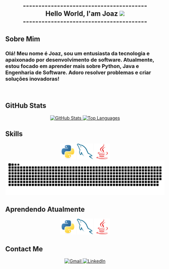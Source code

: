 ##                   <p  align="center">----------------------------------------<br> Hello World, I'am Joaz ![](https://komarev.com/ghpvc/?username=joaz0&color=red) <br>----------------------------------------<br> </p>


## Sobre Mim
### Olá! Meu nome é Joaz, sou um entusiasta da tecnologia e apaixonado por desenvolvimento de software. Atualmente, estou focado em aprender mais sobre Python, Java e Engenharia de Software. Adoro resolver problemas e criar soluções inovadoras!



<img src="https://i.pinimg.com/originals/c8/88/ec/c888ec0f20ad324bf182d51dbe767611.gif" alt="">

## GitHub Stats

<div align="center">
  <a href="https://github.com/joaz0">
    <img src="https://github-readme-stats.vercel.app/api?username=joaz0&layout=compact&theme=github_dark_dimmed&show_icons=true&hide_border=true" alt="GitHub Stats" />
  </a>
  <a href="https://github.com/joaz0">
    <img src="https://github-readme-stats.vercel.app/api/top-langs/?username=joaz0&layout=compact&langs_count=10&theme=github_dark_dimmed&include_all_commits=true&hide_border=true" alt="Top Languages" />
  </a>
</div>


## Skills
<div align="center">
  <img src="https://raw.githubusercontent.com/devicons/devicon/ca28c779441053191ff11710fe24a9e6c23690d6/icons/python/python-original.svg" height="50" alt="Python">
  <img src="https://raw.githubusercontent.com/devicons/devicon/ca28c779441053191ff11710fe24a9e6c23690d6/icons/mysql/mysql-original.svg" height="50" alt="MySQL">
  <img src="https://raw.githubusercontent.com/devicons/devicon/ca28c779441053191ff11710fe24a9e6c23690d6/icons/java/java-plain.svg" height="50" alt="Java">
</div>


<div align="center">
  <img src="https://github.com/joaz0/joaz0/blob/output/github-contribution-grid-snake.svg" alt="Snake animation">
</div>

## Aprendendo Atualmente
<div align="center">
  <img src="https://raw.githubusercontent.com/devicons/devicon/ca28c779441053191ff11710fe24a9e6c23690d6/icons/python/python-original.svg" height="50" alt="Python">
  <img src="https://raw.githubusercontent.com/devicons/devicon/ca28c779441053191ff11710fe24a9e6c23690d6/icons/mysql/mysql-original.svg" height="50" alt="MySQL">
  <img src="https://raw.githubusercontent.com/devicons/devicon/ca28c779441053191ff11710fe24a9e6c23690d6/icons/java/java-plain.svg" height="50" alt="Java">
</div>
 
## Contact Me
<div align="center">
  <a href="mailto:joazrodrigues21@gmail.com">
    <img src="https://img.shields.io/badge/Gmail-D14836?style=for-the-badge&logo=gmail&logoColor=white" height="30" width="100" alt="Gmail">
  </a>
  <a href="https://www.linkedin.com/in/seu-usuario-linkedin">
    <img src="https://img.shields.io/badge/LinkedIn-0077B5?style=for-the-badge&logo=linkedin&logoColor=white" height="30" width="100" alt="LinkedIn">
  </a>
</div>
